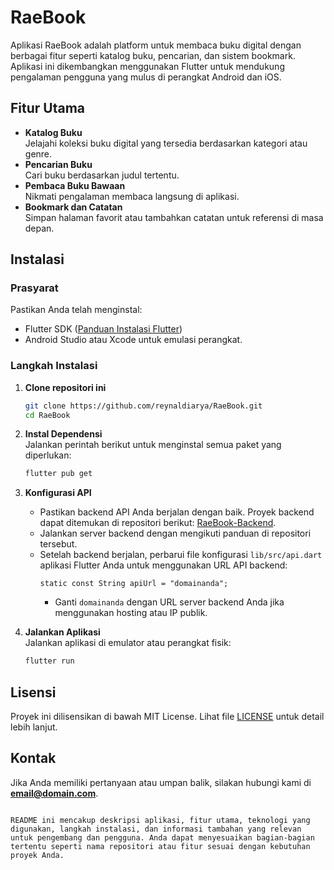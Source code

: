 # RaeBook  

Aplikasi RaeBook adalah platform untuk membaca buku digital dengan berbagai fitur seperti katalog buku, pencarian, dan sistem bookmark. Aplikasi ini dikembangkan menggunakan Flutter untuk mendukung pengalaman pengguna yang mulus di perangkat Android dan iOS.  

## Fitur Utama  
- **Katalog Buku**  
  Jelajahi koleksi buku digital yang tersedia berdasarkan kategori atau genre.  
- **Pencarian Buku**  
  Cari buku berdasarkan judul tertentu.  
- **Pembaca Buku Bawaan**  
  Nikmati pengalaman membaca langsung di aplikasi.  
- **Bookmark dan Catatan**  
  Simpan halaman favorit atau tambahkan catatan untuk referensi di masa depan. 

## Instalasi  
### Prasyarat  
Pastikan Anda telah menginstal:  
- Flutter SDK ([Panduan Instalasi Flutter](https://flutter.dev/docs/get-started/install))  
- Android Studio atau Xcode untuk emulasi perangkat.  

### Langkah Instalasi  
1. **Clone repositori ini**  
   ```bash
   git clone https://github.com/reynaldiarya/RaeBook.git
   cd RaeBook
   ```

2. **Instal Dependensi**  
   Jalankan perintah berikut untuk menginstal semua paket yang diperlukan:  
   ```bash
   flutter pub get
   ```

3. **Konfigurasi API**  
   - Pastikan backend API Anda berjalan dengan baik. Proyek backend dapat ditemukan di repositori berikut: [RaeBook-Backend](https://github.com/reynaldiarya/RaeBook-Backend).  
   - Jalankan server backend dengan mengikuti panduan di repositori tersebut.  
   - Setelah backend berjalan, perbarui file konfigurasi `lib/src/api.dart` aplikasi Flutter Anda untuk menggunakan URL API backend:  
     ```env
     static const String apiUrl = "domainanda";
     ```  
     - Ganti `domainanda` dengan URL server backend Anda jika menggunakan hosting atau IP publik.


4. **Jalankan Aplikasi**  
   Jalankan aplikasi di emulator atau perangkat fisik:  
   ```bash
   flutter run
   ```

## Lisensi  
Proyek ini dilisensikan di bawah MIT License. Lihat file [LICENSE](LICENSE) untuk detail lebih lanjut.  

## Kontak  
Jika Anda memiliki pertanyaan atau umpan balik, silakan hubungi kami di **email@domain.com**.  
```

README ini mencakup deskripsi aplikasi, fitur utama, teknologi yang digunakan, langkah instalasi, dan informasi tambahan yang relevan untuk pengembang dan pengguna. Anda dapat menyesuaikan bagian-bagian tertentu seperti nama repositori atau fitur sesuai dengan kebutuhan proyek Anda.

